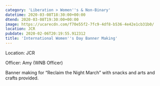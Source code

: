 ```yaml
---
category: 'Liberation > Women''s & Non-Binary'
datetime: 2020-03-08T18:30:00+00:00
dtend: 2020-03-08T19:30:00+00:00
image: https://ucarecdn.com/f70e55f2-7fc9-4df8-b536-4e42e1cb31b0/
location: JCR
pubdate: 2020-02-06T20:19:55.912312
title: 'International Women''s Day Banner Making'
---
```

Location: JCR

Officer: Amy (WNB Officer)

Banner making for “Reclaim the Night March” with snacks and arts and crafts provided.

